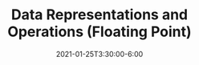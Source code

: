 ---
type: lecture
date: 2021-01-25T3:30:00-6:00
title: Data Representations and Operations (Floating Point)
thumbnail: 
links: 
    - url: /static_files/04-floating-lsu.pdf
      name: slides
    - url: https://youtu.be/kmc9SJ4a6Kw
      name: video
---